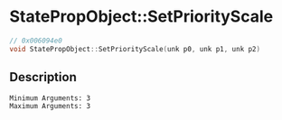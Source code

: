 # StatePropObject::SetPriorityScale
```c
// 0x006094e0
void StatePropObject::SetPriorityScale(unk p0, unk p1, unk p2)
```
## Description
```
Minimum Arguments: 3
Maximum Arguments: 3
```
